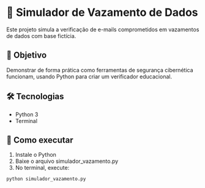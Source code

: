 # 🔎 Simulador de Vazamento de Dados

Este projeto simula a verificação de e-mails comprometidos em vazamentos de dados com base fictícia.

## 📌 Objetivo
Demonstrar de forma prática como ferramentas de segurança cibernética funcionam, usando Python para criar um verificador educacional.

## 🛠 Tecnologias
- Python 3
- Terminal

## 🚀 Como executar
1. Instale o Python
2. Baixe o arquivo simulador_vazamento.py
3. No terminal, execute:
```bash
python simulador_vazamento.py 
